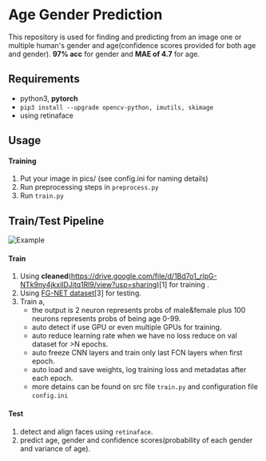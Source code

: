 # Age Gender Prediction				

This repository is used for finding and predicting from an image one or multiple human's gender and age(confidence scores provided for both age and gender). **97% acc** for gender and **MAE of 4.7** for age.


## Requirements

- python3, **pytorch**
- `pip3 install --upgrade opencv-python, imutils, skimage`
- using retinaface 
## Usage

#### **Training**

1. Put your image in pics/ (see config.ini for naming details)
2. Run preprocessing steps in `preprocess.py`
3. Run `train.py`


## Train/Test Pipeline

![Example](https://data.vision.ee.ethz.ch/cvl/rrothe/imdb-wiki/static/img/pipeline.png)

#### **Train**

1. Using **cleaned**(https://drive.google.com/file/d/1Bd7o1_rlpG-NTk9ny4jkxilDJitq1Rl9/view?usp=sharing)[1] for training .
2. Using [FG-NET dataset](http://www-prima.inrialpes.fr/FGnet/html/benchmarks.html)[3] for testing.
3. Train a, 
   - the output is 2 neuron represents probs of male&female plus 100 neurons represents probs of being age 0-99.
   - auto detect if use GPU or even multiple GPUs for training.
   - auto reduce learning rate when we have no loss reduce on val dataset for >N epochs.
   - auto freeze CNN layers and train only last FCN layers when first epoch.
   - auto load and save weights, log training loss and metadatas after each epoch.
   - more detains can be found on src file `train.py` and configuration file `config.ini`

#### **Test**

1. detect and align faces using `retinaface`.
2. predict age, gender and confidence scores(probability of each gender and variance of age).






















